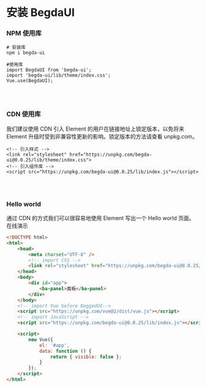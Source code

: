 # 安装 BegdaUI

### NPM 使用库

```shell
# 安装库
npm i begda-ui

#使用库
import BegdaUI from 'begda-ui';
import 'begda-ui/lib/theme/index.css';
Vue.use(BegdaUI);

```

<div style="height: 30px"></div>

### CDN 使用库

我们建议使用 CDN 引入 Element 的用户在链接地址上锁定版本，以免将来 Element 升级时受到非兼容性更新的影响。锁定版本的方法请查看
unpkg.com。

```shell
<!-- 引入样式 -->
<link rel="stylesheet" href="https://unpkg.com/begda-ui@0.0.25/lib/theme/index.css">
<!-- 引入组件库 -->
<script src="https://unpkg.com/begda-ui@0.0.25/lib/index.js"></script>

```

<div style="height: 30px"></div>

### Hello world

通过 CDN 的方式我们可以很容易地使用 Element 写出一个 Hello world 页面。在线演示

```html
<!DOCTYPE html>
<html>
    <head>
        <meta charset="UTF-8" />
        <!-- import CSS -->
        <link rel="stylesheet" href="https://unpkg.com/begda-ui@0.0.25/lib/theme/index.css" />
    </head>
    <body>
        <div id="app">
            <ba-panel>面板</ba-panel>
        </div>
    </body>
    <!-- import Vue before BeggedUI-->
    <script src="https://unpkg.com/vue@2/dist/vue.js"></script>
    <!-- import JavaScript -->
    <script src="https://unpkg.com/begda-ui@0.0.25/lib/index.js"></script>

    <script>
        new Vue({
            el: '#app',
            data: function () {
                return { visible: false };
            }
        });
    </script>
</html>
```
